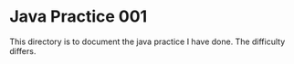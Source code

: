 # Java Practice 001
This directory is to document the java practice I have done. The difficulty differs.
